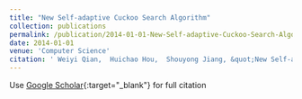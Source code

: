 ```yaml
---
title: "New Self-adaptive Cuckoo Search Algorithm"
collection: publications
permalink: /publication/2014-01-01-New-Self-adaptive-Cuckoo-Search-Algorithm
date: 2014-01-01
venue: 'Computer Science'
citation: ' Weiyi Qian,  Huichao Hou,  Shouyong Jiang, &quot;New Self-adaptive Cuckoo Search Algorithm.&quot; Computer Science, 2014.'
---
```

Use [Google Scholar](https://scholar.google.com/scholar?q=New+Self+adaptive+Cuckoo+Search+Algorithm){:target="_blank"} for full citation